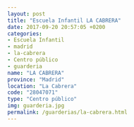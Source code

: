```yaml
---
layout: post
title: "Escuela Infantil LA CABRERA"
date: 2017-09-20 20:57:05 +0200
categories:
- Escuela Infantil
- madrid
- la-cabrera
- Centro público
- guarderia
name: "LA CABRERA"
province: "Madrid"
location: "La Cabrera"
code: "28047071"
type: "Centro público"
img: guarderia.jpg
permalink: /guarderias/la-cabrera.html
---
```

